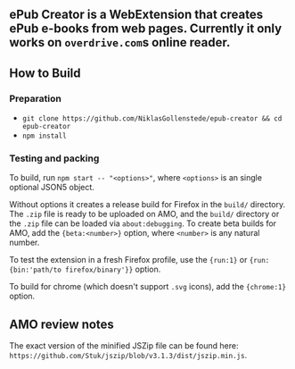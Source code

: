 ## ePub Creator is a WebExtension that creates ePub e-books from web pages. Currently it only works on  `overdrive.com`s online reader.

## How to Build

### Preparation

  - `git clone https://github.com/NiklasGollenstede/epub-creator && cd epub-creator`
  - `npm install`

### Testing and packing

To build, run `npm start -- "<options>"`, where `<options>` is an single optional JSON5 object.

Without options it creates a release build for Firefox in the `build/` directory.
The `.zip` file is ready to be uploaded on AMO, and the `build/` directory or the `.zip` file can be loaded via `about:debugging`.
To create beta builds for AMO, add the `{beta:<number>}` option, where `<number>` is any natural number.

To test the extension in a fresh Firefox profile, use the `{run:1}` or `{run:{bin:'path/to firefox/binary'}}` option.

To build for chrome (which doesn't support `.svg` icons), add the `{chrome:1}` option.

## AMO review notes

The exact version of the minified JSZip file can be found here: `https://github.com/Stuk/jszip/blob/v3.1.3/dist/jszip.min.js`.
